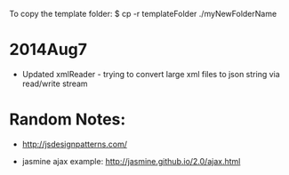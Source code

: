 To copy the template folder:
  $ cp -r templateFolder ./myNewFolderName

# 2014Aug7
 - Updated xmlReader - trying to convert large xml files to json string via read/write stream

# Random Notes:
  - http://jsdesignpatterns.com/

  - jasmine ajax example: http://jasmine.github.io/2.0/ajax.html
